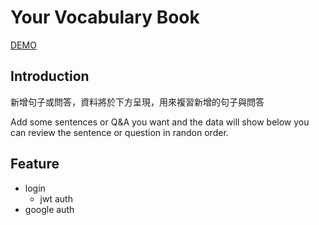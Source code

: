 # Your Vocabulary Book

[DEMO](https://--.azurewebsites.net/)

## Introduction

新增句子或問答，資料將於下方呈現，用來複習新增的句子與問答

Add some sentences or Q&A you want and the data will show below you can review the sentence or question in randon order.

## Feature

- login
  - jwt auth
- google auth

